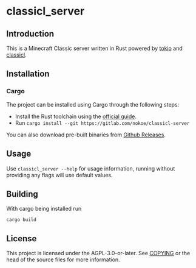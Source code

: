 # classicl_server

## Introduction

This is a Minecraft Classic server written in Rust powered by
[tokio](https://tokio.rs/) and [classicl](https://gitlab.com/nokoe/classicl).

## Installation

### Cargo

The project can be installed using Cargo through the following steps:

- Install the Rust toolchain using the
  [official guide](https://www.rust-lang.org/tools/install).
- Run `cargo install --git https://gitlab.com/nokoe/classicl-server`

You can also download pre-built binaries from [Github Releases](https://github.com/6e6f6b6f65/classicl-server/releases).

## Usage

Use `classicl_server --help` for usage information, running without providing
any flags will use default values.

## Building

With cargo being installed run

```console
cargo build
```

## License

This project is licensed under the AGPL-3.0-or-later. See [COPYING](COPYING) or
the head of the source files for more information.